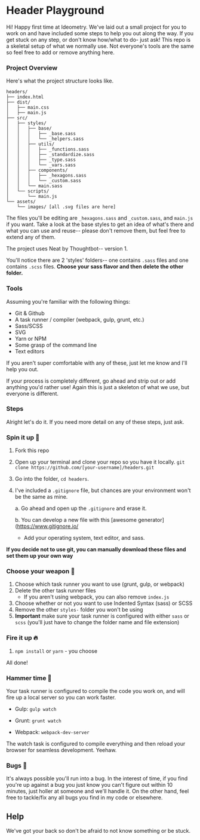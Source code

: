 # Header Playground

Hi! Happy first time at Ideometry. We've laid out a small project for you to work on and have included some steps to help you out along the way.
If you get stuck on any step, or don't know how/what to do- just ask! This repo is a skeletal setup of what we normally use. Not everyone's tools are the same so feel free to add or remove anything here.


### Project Overview

Here's what the project structure looks like.
```
headers/
├── index.html
├── dist/
│   ├── main.css
│   ├── main.js
├── src/
│   ├── styles/
│   │   ├── base/
│   │   │   ├── _base.sass
│   │   │   └── _helpers.sass
│   │   ├── utils/
│   │   │   ├── _functions.sass
│   │   │   ├── _standardize.sass
│   │   │   ├── _type.sass
│   │   │   └── _vars.sass
│   │   ├── components/
│   │   │   ├── _hexagons.sass
│   │   │   └── _custom.sass
│   │   └── main.sass
│   └── scripts/
│       └── main.js
└── assets/
    └── images/ [all .svg files are here]
```

The files you'll be editing are `_hexagons.sass` and `_custom.sass`, and `main.js` if you want.
Take a look at the base styles to get an idea of what's there and what you can use and reuse-- please don't remove them, but feel free to extend any of them.

The project uses Neat by Thoughtbot-- version 1.

You'll notice there are 2 'styles' folders-- one contains `.sass` files and one contains `.scss` files. **Choose your sass flavor and then delete the other folder.**

### Tools

Assuming you're familiar with the following things:

- Git & Github
- A task runner / compiler (webpack, gulp, grunt, etc.)
- Sass/SCSS
- SVG
- Yarn or NPM
- Some grasp of the command line
- Text editors

If you aren't super comfortable with any of these, just let me know and I'll help you out.

If your process is completely different, go ahead and strip out or add anything you'd rather use! Again this is just a skeleton of what we use, but everyone is different.

### Steps

Alright let's do it. If you need more detail on any of these steps, just ask.

### Spin it up 🚀

1. Fork this repo
2. Open up your terminal and clone your repo so you have it locally. `git clone https://github.com/[your-username]/headers.git`
3. Go into the folder, `cd headers`.
4. I've included a `.gitignore` file, but chances are your environment won't be the same as mine.

    a. Go ahead and open up the `.gitignore` and erase it.

    b. You can develop a new file with this [awesome generator](https://www.gitignore.io/
      - Add your operating system, text editor, and sass.

**If you decide not to use git, you can manually download these files and set them up your own way**

### Choose your weapon 🔫

1. Choose which task runner you want to use (grunt, gulp, or webpack)
2. Delete the other task runner files
    - If you aren't using webpack, you can also remove `index.js`
3. Choose whether or not you want to use Indented Syntax (sass) or SCSS
4. Remove the other `styles-` folder you won't be using
5. **Important** make sure your task runner is configured with either `sass` or `scss` (you'll just have to change the folder name and file extension)

### Fire it up 🔥

1. `npm install` or `yarn` - you choose

All done!

### Hammer time 🔨

Your task runner is configured to compile the code you work on, and will fire up a local server so you can work faster.

- Gulp: `gulp watch`

- Grunt: `grunt watch`

- Webpack: `webpack-dev-server`

The watch task is configured to compile everything and then reload your browser for seamless development. Yeehaw.

### Bugs 👾

It's always possible you'll run into a bug. In the interest of time, if you find you're up against a bug you just know you can't figure out within 10 minutes, just holler at someone and we'll handle it. On the other hand, feel free to tackle/fix any all bugs you find in my code or elsewhere.

## Help

We've got your back so don't be afraid to not know something or be stuck.
